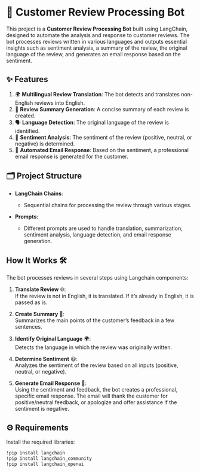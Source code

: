 # 🤖 Customer Review Processing Bot

This project is a **Customer Review Processing Bot** built using LangChain, designed to automate the analysis and response to customer reviews. The bot processes reviews written in various languages and outputs essential insights such as sentiment analysis, a summary of the review, the original language of the review, and generates an email response based on the sentiment.

## ✨ Features

1. 🌍 **Multilingual Review Translation**: The bot detects and translates non-English reviews into English.
2. 📝 **Review Summary Generation**: A concise summary of each review is created.
3. 🗣️ **Language Detection**: The original language of the review is identified.
4. 🎯 **Sentiment Analysis**: The sentiment of the review (positive, neutral, or negative) is determined.
5. 💌 **Automated Email Response**: Based on the sentiment, a professional email response is generated for the customer.

## 🗂️ Project Structure

- **LangChain Chains**:
  - Sequential chains for processing the review through various stages.
  
- **Prompts**:
  - Different prompts are used to handle translation, summarization, sentiment analysis, language detection, and email response generation.

## How It Works 🛠️
The bot processes reviews in several steps using Langchain components:

1. **Translate Review** 🌐:  
   If the review is not in English, it is translated. If it’s already in English, it is passed as is.

2. **Create Summary** 📝:  
   Summarizes the main points of the customer’s feedback in a few sentences.

3. **Identify Original Language** 🌍:  
   Detects the language in which the review was originally written.

4. **Determine Sentiment** 😃:  
   Analyzes the sentiment of the review based on all inputs (positive, neutral, or negative).

5. **Generate Email Response** 💬:  
   Using the sentiment and feedback, the bot creates a professional, specific email response. The email will thank the customer for positive/neutral feedback, or apologize and offer assistance if the sentiment is negative.

## ⚙️ Requirements

Install the required libraries:

```bash
!pip install langchain
!pip install langchain_community
!pip install langchain_openai
